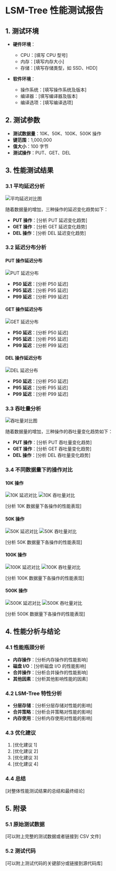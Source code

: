 # LSM-Tree 性能测试报告

## 1. 测试环境

- **硬件环境**：
  - CPU：[填写 CPU 型号]
  - 内存：[填写内存大小]
  - 存储：[填写存储类型，如 SSD、HDD]
  
- **软件环境**：
  - 操作系统：[填写操作系统及版本]
  - 编译器：[填写编译器及版本]
  - 编译选项：[填写编译选项]

## 2. 测试参数

- **测试数据量**：10K、50K、100K、500K 操作
- **键范围**：1,000,000
- **值大小**：100 字节
- **测试操作**：PUT、GET、DEL

## 3. 性能测试结果

### 3.1 平均延迟分析

![平均延迟对比图](performance_charts/avg_latency_by_data_size.png)

随着数据量的增加，三种操作的延迟变化趋势如下：

- **PUT 操作**：[分析 PUT 延迟变化趋势]
- **GET 操作**：[分析 GET 延迟变化趋势]
- **DEL 操作**：[分析 DEL 延迟变化趋势]

### 3.2 延迟分布分析

#### PUT 操作延迟分布

![PUT 延迟分布](performance_charts/PUT_percentiles.png)

- **P50 延迟**：[分析 P50 延迟]
- **P95 延迟**：[分析 P95 延迟]
- **P99 延迟**：[分析 P99 延迟]

#### GET 操作延迟分布

![GET 延迟分布](performance_charts/GET_percentiles.png)

- **P50 延迟**：[分析 P50 延迟]
- **P95 延迟**：[分析 P95 延迟]
- **P99 延迟**：[分析 P99 延迟]

#### DEL 操作延迟分布

![DEL 延迟分布](performance_charts/DEL_percentiles.png)

- **P50 延迟**：[分析 P50 延迟]
- **P95 延迟**：[分析 P95 延迟]
- **P99 延迟**：[分析 P99 延迟]

### 3.3 吞吐量分析

![吞吐量对比图](performance_charts/throughput_by_data_size.png)

随着数据量的增加，三种操作的吞吐量变化趋势如下：

- **PUT 操作**：[分析 PUT 吞吐量变化趋势]
- **GET 操作**：[分析 GET 吞吐量变化趋势]
- **DEL 操作**：[分析 DEL 吞吐量变化趋势]

### 3.4 不同数据量下的操作对比

#### 10K 操作

![10K 延迟对比](performance_charts/latency_comparison_10000.png)
![10K 吞吐量对比](performance_charts/throughput_comparison_10000.png)

[分析 10K 数据量下各操作的性能表现]

#### 50K 操作

![50K 延迟对比](performance_charts/latency_comparison_50000.png)
![50K 吞吐量对比](performance_charts/throughput_comparison_50000.png)

[分析 50K 数据量下各操作的性能表现]

#### 100K 操作

![100K 延迟对比](performance_charts/latency_comparison_100000.png)
![100K 吞吐量对比](performance_charts/throughput_comparison_100000.png)

[分析 100K 数据量下各操作的性能表现]

#### 500K 操作

![500K 延迟对比](performance_charts/latency_comparison_500000.png)
![500K 吞吐量对比](performance_charts/throughput_comparison_500000.png)

[分析 500K 数据量下各操作的性能表现]

## 4. 性能分析与结论

### 4.1 性能瓶颈分析

- **内存操作**：[分析内存操作的性能影响]
- **磁盘 I/O**：[分析磁盘 I/O 的性能影响]
- **合并操作**：[分析合并操作的性能影响]
- **其他因素**：[分析其他影响性能的因素]

### 4.2 LSM-Tree 特性分析

- **分层存储**：[分析分层存储对性能的影响]
- **合并策略**：[分析合并策略对性能的影响]
- **内存使用**：[分析内存使用对性能的影响]

### 4.3 优化建议

1. [优化建议 1]
2. [优化建议 2]
3. [优化建议 3]
4. [优化建议 4]

### 4.4 总结

[对整体性能测试结果的总结和最终结论]

## 5. 附录

### 5.1 原始测试数据

[可以附上完整的测试数据或者链接到 CSV 文件]

### 5.2 测试代码

[可以附上测试代码的关键部分或链接到源代码库] 